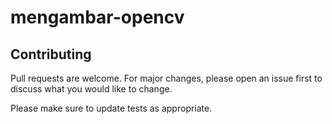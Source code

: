 # mengambar-opencv

## Contributing
Pull requests are welcome. For major changes, please open an issue first to discuss what you would like to change.

Please make sure to update tests as appropriate.